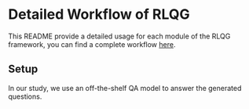 # Detailed Workflow of RLQG

This README provide a detailed usage for each module of the RLQG framework, you can find a complete workflow [here](./run.sh).

## Setup

In our study, we use an off-the-shelf QA model to answer the generated questions.
